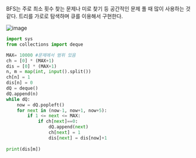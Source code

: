 BFS는 주로 최소 횟수 찾는 문제나 미로 찾기 등 공간적인 문제 풀 때 많이 사용하는 것 같다.
트리를 가로로 탐색하며 큐를 이용해서 구현한다.

![image](https://user-images.githubusercontent.com/73813367/119059725-d53ec780-ba0b-11eb-8bf4-59384ef83f57.png)



```python
import sys
from collections import deque

MAX= 10000 #문제에서 범위 있음
ch = [0] * (MAX+1)
dis = [0] * (MAX+1)
n, m = map(int, input().split())
ch[n] = 1
dis[n] = 0
dQ = deque()
dQ.append(n)
while dQ:
    now = dQ.popleft()
    for next in (now-1, now+1, now+5):
        if 1 <= next <= MAX:
            if ch[next]==0:
                dQ.append(next)
                ch[next] = 1
                dis[next] = dis[now]+1
                
print(dis[m])
```
